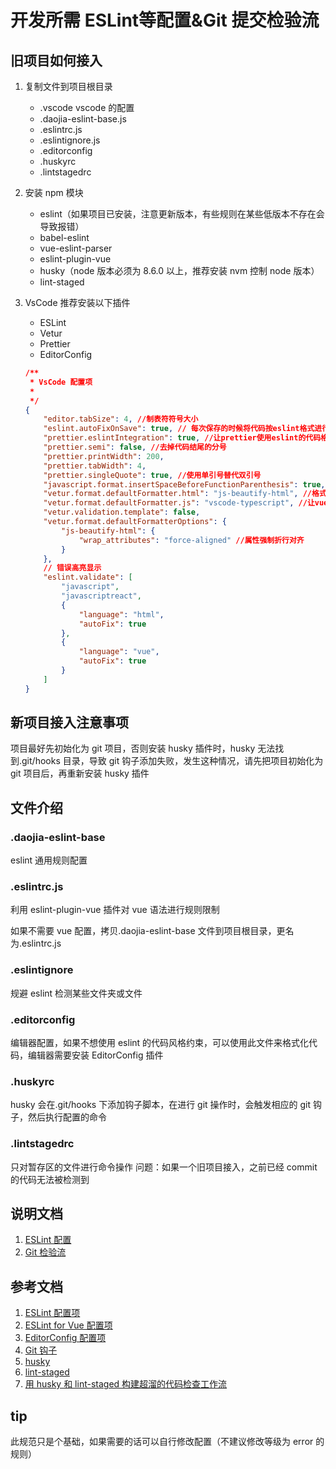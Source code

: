 # 开发所需 ESLint等配置&Git 提交检验流

## 旧项目如何接入

1. 复制文件到项目根目录
    - .vscode vscode 的配置
    - .daojia-eslint-base.js
    - .eslintrc.js
    - .eslintignore.js
    - .editorconfig
    - .huskyrc
    - .lintstagedrc
2. 安装 npm 模块
    - eslint（如果项目已安装，注意更新版本，有些规则在某些低版本不存在会导致报错）
    - babel-eslint
    - vue-eslint-parser
    - eslint-plugin-vue
    - husky（node 版本必须为 8.6.0 以上，推荐安装 nvm 控制 node 版本）
    - lint-staged
3. VsCode 推荐安装以下插件

    - ESLint
    - Vetur
    - Prettier
    - EditorConfig

    ```json
    /**
     * VsCode 配置项
     *
     */
    {
        "editor.tabSize": 4, //制表符符号大小
        "eslint.autoFixOnSave": true, // 每次保存的时候将代码按eslint格式进行修复
        "prettier.eslintIntegration": true, //让prettier使用eslint的代码格式进行校验
        "prettier.semi": false, //去掉代码结尾的分号
        "prettier.printWidth": 200,
        "prettier.tabWidth": 4,
        "prettier.singleQuote": true, //使用单引号替代双引号
        "javascript.format.insertSpaceBeforeFunctionParenthesis": true, //让函数(名)和后面的括号之间加个空格
        "vetur.format.defaultFormatter.html": "js-beautify-html", //格式化.vue中html
        "vetur.format.defaultFormatter.js": "vscode-typescript", //让vue中的js按编辑器自带的ts格式进行格式化
        "vetur.validation.template": false,
        "vetur.format.defaultFormatterOptions": {
            "js-beautify-html": {
                "wrap_attributes": "force-aligned" //属性强制折行对齐
            }
        },
        // 错误高亮显示
        "eslint.validate": [
            "javascript",
            "javascriptreact",
            {
                "language": "html",
                "autoFix": true
            },
            {
                "language": "vue",
                "autoFix": true
            }
        ]
    }
    ```

## 新项目接入注意事项

项目最好先初始化为 git 项目，否则安装 husky 插件时，husky 无法找到.git/hooks 目录，导致 git 钩子添加失败，发生这种情况，请先把项目初始化为 git 项目后，再重新安装 husky 插件

## 文件介绍

### .daojia-eslint-base

eslint 通用规则配置

### .eslintrc.js

利用 eslint-plugin-vue 插件对 vue 语法进行规则限制

如果不需要 vue 配置，拷贝.daojia-eslint-base 文件到项目根目录，更名为.eslintrc.js

### .eslintignore

规避 eslint 检测某些文件夹或文件

### .editorconfig

编辑器配置，如果不想使用 eslint 的代码风格约束，可以使用此文件来格式化代码，编辑器需要安装 EditorConfig 插件

### .huskyrc

husky 会在.git/hooks 下添加钩子脚本，在进行 git 操作时，会触发相应的 git 钩子，然后执行配置的命令

### .lintstagedrc

只对暂存区的文件进行命令操作
问题：如果一个旧项目接入，之前已经 commit 的代码无法被检测到

## 说明文档

1. [ESLint 配置](http://confluence.daojia-inc.com/pages/viewpage.action?pageId=80924453)
2. [Git 检验流](http://confluence.daojia-inc.com/pages/viewpage.action?pageId=81353388)

## 参考文档

1. [ESLint 配置项](https://cn.eslint.org/docs/rules/)
2. [ESLint for Vue 配置项](https://github.com/vuejs/eslint-plugin-vue)
3. [EditorConfig 配置项](https://EditorConfig.org)
4. [Git 钩子](https://git-scm.com/book/zh/v2/%E8%87%AA%E5%AE%9A%E4%B9%89-Git-Git-%E9%92%A9%E5%AD%90)
5. [husky](https://github.com/typicode/husky)
6. [lint-staged](https://github.com/okonet/lint-staged)
7. [用 husky 和 lint-staged 构建超溜的代码检查工作流](https://zhuanlan.zhihu.com/p/27094880)

## tip

此规范只是个基础，如果需要的话可以自行修改配置（不建议修改等级为 error 的规则）
